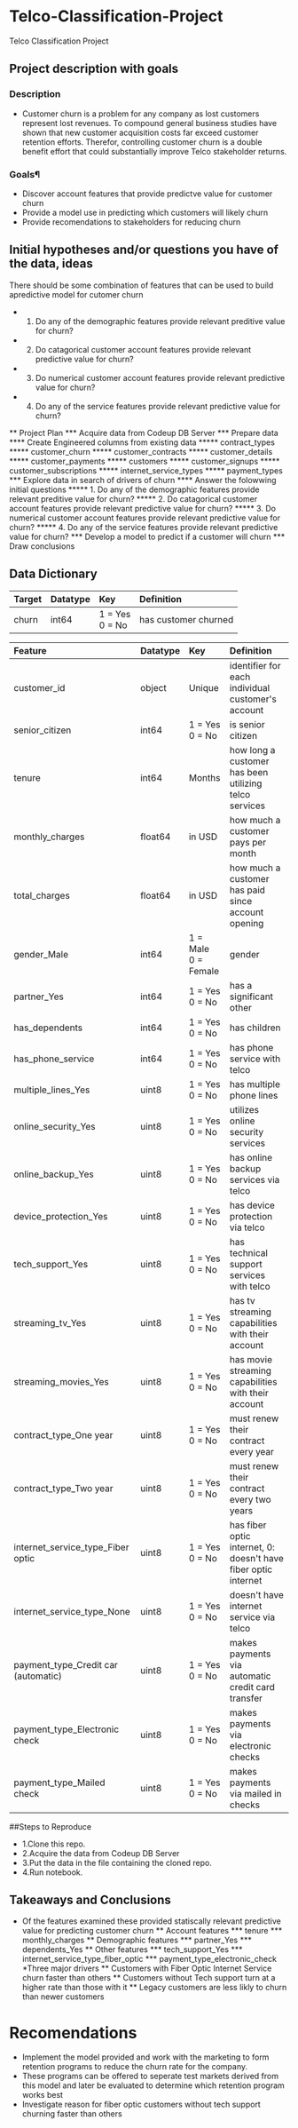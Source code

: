 # Telco-Classification-Project
Telco Classification Project

## Project description with goals
### Description
* Customer churn is a problem for any company as lost customers represent lost revenues. To compound general business studies have shown that new customer acquisition costs far exceed customer retention efforts. Therefor, controlling customer churn is a double benefit effort that could substantially improve Telco stakeholder returns.  

### Goals¶
* Discover account features that provide predictve value for customer churn
* Provide a model use in predicting which customers will likely churn
* Provide recomendations to stakeholders for reducing churn

## Initial hypotheses and/or questions you have of the data, ideas
There should be some combination of features that can be used to build apredictive model for cutomer churn 
* 1. Do any of the demographic features provide relevant preditive value for churn?
* 2. Do catagorical customer account features provide relevant predictive value for churn?
* 3. Do numerical customer account features provide relevant predictive value for churn?
* 4. Do any of the service features provide relevant predictive value for churn? 

** Project Plan 
*** Acquire data from Codeup DB Server
*** Prepare data
    **** Create Engineered columns from existing data
        ***** contract_types
        ***** customer_churn
        ***** customer_contracts
        ***** customer_details
        ***** customer_payments
        ***** customers
        ***** customer_signups
        ***** customer_subscriptions
        ***** internet_service_types
        ***** payment_types
*** Explore data in search of drivers of churn
    **** Answer the folowwing initial questions
        ***** 1. Do any of the demographic features provide relevant preditive value for churn?
        ***** 2. Do catagorical customer account features provide relevant predictive value for churn?
        ***** 3. Do numerical customer account features provide relevant predictive value for churn?
        ***** 4. Do any of the service features provide relevant predictive value for churn? 
*** Develop a model to predict if a customer will churn
*** Draw conclusions

## Data Dictionary

|Target|Datatype|Key|Definition
|:-------|:-------|:-------|:----------|
|churn|  int64| 1 = Yes <br /> 0 = No| has customer churned|

|Feature|Datatype|Key|Definition|
|:------- |:-------|:-------|:----------|
|customer_id                        | object | Unique   | identifier for each individual customer's account|
|senior_citizen                     | int64  | 1 = Yes  <br />0 = No    | is senior citizen|
|tenure                             | int64  | Months   | how long a customer has been utilizing telco services|
|monthly_charges                    | float64|  in USD  | how much a customer pays per month|
|total_charges                      | float64|  in USD  | how much a customer has paid since account opening|
|gender_Male                        | int64  | 1 = Male <br />0 = Female| gender|
|partner_Yes                        | int64  | 1 = Yes  <br />0 = No| has a significant other|
|has_dependents                     | int64  | 1 = Yes  <br />0 = No| has children|
|has_phone_service                  | int64  | 1 = Yes  <br />0 = No| has phone service with telco|
|multiple_lines_Yes                 | uint8  | 1 = Yes  <br />0 = No| has multiple phone lines|
|online_security_Yes                | uint8  | 1 = Yes  <br />0 = No| utilizes online security services|
|online_backup_Yes                  | uint8  | 1 = Yes  <br />0 = No| has online backup services via telco|
|device_protection_Yes              | uint8  | 1 = Yes  <br />0 = No| has device protection via telco|
|tech_support_Yes                   | uint8  | 1 = Yes  <br />0 = No| has technical support services with telco|
|streaming_tv_Yes                   | uint8  | 1 = Yes  <br />0 = No| has tv streaming capabilities with their account|
|streaming_movies_Yes               | uint8  | 1 = Yes  <br />0 = No| has movie streaming capabilities with their account|
|contract_type_One year             | uint8  | 1 = Yes  <br />0 = No| must renew their contract every year|
|contract_type_Two year             | uint8  | 1 = Yes  <br />0 = No| must renew their contract every two years|
|internet_service_type_Fiber optic  | uint8  | 1 = Yes  <br />0 = No| has fiber optic internet, 0: doesn't have fiber optic internet|
|internet_service_type_None         | uint8  | 1 = Yes  <br />0 = No| doesn't have internet service via telco|
|payment_type_Credit car (automatic)| uint8  | 1 = Yes  <br />0 = No| makes payments via automatic credit card transfer|
|payment_type_Electronic check      | uint8  | 1 = Yes  <br />0 = No| makes payments via electronic checks|
|payment_type_Mailed check          | uint8  | 1 = Yes  <br />0 = No| makes payments via mailed in checks|

##Steps to Reproduce
* 1.Clone this repo.
* 2.Acquire the data from Codeup DB Server
* 3.Put the data in the file containing the cloned repo.
* 4.Run notebook.

## Takeaways and Conclusions
* Of the features examined these provided statiscally relevant predictive value for predicting customer churn
** Account features
*** tenure
*** monthly_charges
** Demographic features
*** partner_Yes
*** dependents_Yes
** Other features
*** tech_support_Yes
*** internet_service_type_fiber_optic
*** payment_type_electronic_check
*Three major drivers
** Customers with Fiber Optic Internet Service churn faster than others
** Customers without Tech support turn at a higher rate than those with it
** Legacy customers are less likly to churn than newer customers

# Recomendations
* Implement the model provided and work with the marketing to form retention programs to reduce the churn rate for the company.
* These programs can be offered to seperate test markets derived from this model and later be evaluated to determine which retention program works best
* Investigate reason for fiber optic customers without tech support churning faster than others